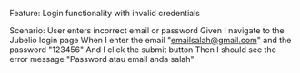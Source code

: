 Feature: Login functionality with invalid credentials

  Scenario: User enters incorrect email or password
    Given I navigate to the Jubelio login page
    When I enter the email "emailsalah@gmail.com" and the password "123456"
    And I click the submit button
    Then I should see the error message "Password atau email anda salah"
